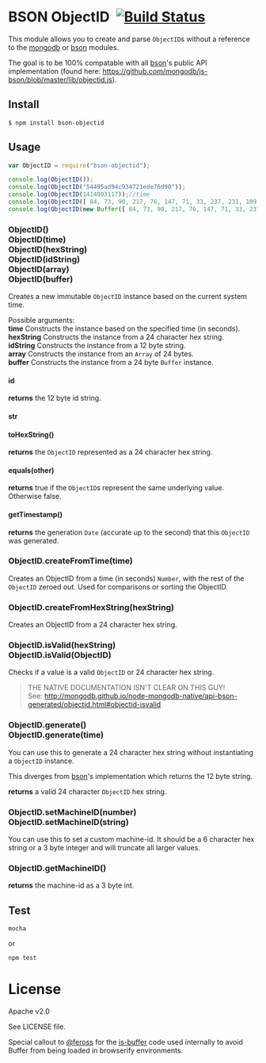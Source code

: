 BSON ObjectID &nbsp;[![Build Status](https://travis-ci.org/williamkapke/bson-objectid.svg?branch=master)](https://travis-ci.org/williamkapke/bson-objectid)
=============

This module allows you to create and parse `ObjectID`s without a reference to the
[mongodb](https://github.com/mongodb/node-mongodb-native) or [bson](https://github.com/mongodb/js-bson)
modules.

The goal is to be 100% compatable with all [bson](https://github.com/mongodb/js-bson)'s
public API implementation (found here: https://github.com/mongodb/js-bson/blob/master/lib/objectid.js).

## Install
    $ npm install bson-objectid

## Usage
```javascript
var ObjectID = require("bson-objectid");

console.log(ObjectID());
console.log(ObjectID("54495ad94c934721ede76d90"));
console.log(ObjectID(1414093117));//time
console.log(ObjectID([ 84, 73, 90, 217, 76, 147, 71, 33, 237, 231, 109, 144 ]));
console.log(ObjectID(new Buffer([ 84, 73, 90, 217, 76, 147, 71, 33, 237, 231, 109, 144 ])));
```

### ObjectID()<br>ObjectID(time)<br>ObjectID(hexString)<br>ObjectID(idString)<br>ObjectID(array)<br>ObjectID(buffer)
Creates a new immutable `ObjectID` instance based on the current system time.

Possible arguments:<br>
**time** Constructs the instance based on the specified time (in seconds).<br>
**hexString** Constructs the instance from a 24 character hex string.<br>
**idString** Constructs the instance from a 12 byte string.<br>
**array** Constructs the instance from an `Array` of 24 bytes.<br>
**buffer** Constructs the instance from a 24 byte `Buffer` instance.<br>

#### id
**returns** the 12 byte id string.

#### str
#### toHexString()
**returns** the `ObjectID` represented as a 24 character hex string.

#### equals(other)
**returns** true if the `ObjectID`s represent the same underlying value. Otherwise false.
#### getTimestamp()
**returns** the generation `Date` (accurate up to the second) that this `ObjectID` was generated.

### ObjectID.createFromTime(time)
Creates an ObjectID from a time (in seconds) `Number`, with the rest of the `ObjectID` zeroed out. Used for comparisons or sorting the ObjectID.

### ObjectID.createFromHexString(hexString)
Creates an ObjectID from a 24 character hex string.

### ObjectID.isValid(hexString)<br>ObjectID.isValid(ObjectID)
Checks if a value is a valid `ObjectID` or 24 character hex string.
> THE NATIVE DOCUMENTATION ISN'T CLEAR ON THIS GUY!<br>
> See: http://mongodb.github.io/node-mongodb-native/api-bson-generated/objectid.html#objectid-isvalid

### ObjectID.generate()<br>ObjectID.generate(time)
You can use this to generate a 24 character hex string without instantiating a `ObjectID` instance.

This diverges from [bson](https://github.com/mongodb/js-bson)'s implementation which returns the 12 byte string.

**returns** a valid 24 character `ObjectID` hex string.

### ObjectID.setMachineID(number)<br>ObjectID.setMachineID(string)
You can use this to set a custom machine-id.
It should be a 6 character hex string or a 3 byte integer and will truncate all larger values.

### ObjectID.getMachineID()
**returns** the machine-id as a 3 byte int.

## Test
    mocha

or

    npm test

License
=======
Apache v2.0

See LICENSE file.

Special callout to [@feross](https://github.com/feross) for the [is-buffer](https://github.com/feross/is-buffer) code
used internally to avoid Buffer from being loaded in browserify environments.
